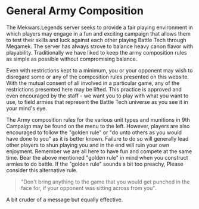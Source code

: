 # General Army Composition

The Mekwars:Legends server seeks to provide a fair playing environment in which players may engage in a fun and exciting campaign that allows them to test their skills and luck against each other playing Battle Tech through Megamek. The server has always strove to balance heavy canon flavor with playability. Traditionally we have liked to keep the army composition rules as simple as possible without compromising balance.

Even with restrictions kept to a minimum, you or your opponent may wish to disregard some or any of the composition rules presented  on this website. With the mutual consent of all involved in a particular game, any of the restrictions presented here may be lifted. This practice is approved and even encouraged by the staff - we want you to play with what you want to use, to field armies that represent the Battle Tech universe as you see it in your mind's eye.

The Army composition rules for the various unit types and munitions in 9th Campaign may be found on the menu to the left. However, players are also encouraged to follow the "golden rule" or "do unto others as you would have done to you" as it is better known. Failure to do so  will generally lead other players to shun playing you and in the end will ruin your own enjoyment. Remember we are all here to have fun and compete at the same time. Bear the above mentioned "golden rule" in mind when you construct armies to do battle. If the "golden rule" sounds a bit too preachy, Please consider this alternative rule.

> "Don't bring anything to the game that you would get punched in the face for, if your opponent was sitting across
from you".

A bit cruder of a message but equally effective.
